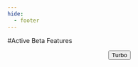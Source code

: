 ```yaml
---
hide:
  - footer
---
```

<script>
  document.title = "Beta";
</script>
#Active Beta Features
<html>
<body>
<div style="text-align:center">
<button onclick="location.href='./Turbo/'" class="custom-btn btn-7">Turbo</button>
</body>
</html>
